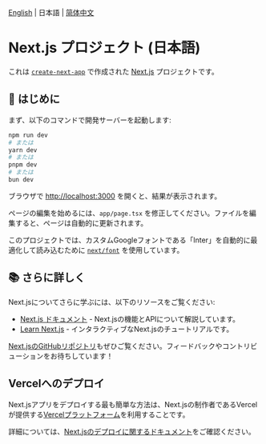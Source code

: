 [English](README.md) | 日本語 | [简体中文](README.zh-CN.md)

# Next.js プロジェクト (日本語)

これは [`create-next-app`](https://github.com/vercel/next.js/tree/canary/packages/create-next-app) で作成された [Next.js](https://nextjs.org/) プロジェクトです。

## 🚀 はじめに

まず、以下のコマンドで開発サーバーを起動します:

```bash
npm run dev
# または
yarn dev
# または
pnpm dev
# または
bun dev
```

ブラウザで [http://localhost:3000](http://localhost:3000) を開くと、結果が表示されます。

ページの編集を始めるには、`app/page.tsx` を修正してください。ファイルを編集すると、ページは自動的に更新されます。

このプロジェクトでは、カスタムGoogleフォントである「Inter」を自動的に最適化して読み込むために [`next/font`](https://nextjs.org/docs/basic-features/font-optimization) を使用しています。

## 📚 さらに詳しく

Next.jsについてさらに学ぶには、以下のリソースをご覧ください:

-   [Next.js ドキュメント](https://nextjs.org/docs) - Next.jsの機能とAPIについて解説しています。
-   [Learn Next.js](https://nextjs.org/learn) - インタラクティブなNext.jsのチュートリアルです。

[Next.jsのGitHubリポジトリ](https://github.com/vercel/next.js/)もぜひご覧ください。フィードバックやコントリビューションをお待ちしています！

## Vercelへのデプロイ

Next.jsアプリをデプロイする最も簡単な方法は、Next.jsの制作者であるVercelが提供する[Vercelプラットフォーム](https://vercel.com/new?utm_medium=default-template&filter=next.js&utm_source=create-next-app&utm_campaign=create-next-app-readme)を利用することです。

詳細については、[Next.jsのデプロイに関するドキュメント](https://nextjs.org/docs/deployment)をご確認ください。
